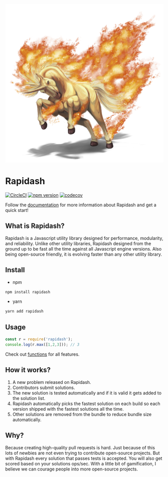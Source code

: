 <p align="center">
  <img src="https://github.com/Acanguven/rapidash/raw/master/logo.png">
</p>

# Rapidash
[![CircleCI](https://circleci.com/gh/Acanguven/rapidash/tree/master.svg?style=svg&circle-token=cc706fdf77382859bca066d69dd4003b42251653)](https://circleci.com/gh/Acanguven/rapidash/tree/master) [![npm version](https://badge.fury.io/js/rapidash.svg)](https://badge.fury.io/js/rapidash) [![codecov](https://codecov.io/gh/Acanguven/rapidash/branch/master/graph/badge.svg?token=RWcvIRl77k)](https://codecov.io/gh/Acanguven/rapidash)

Follow the [documentation](https://rapidashjs.com) for more information about Rapidash and get a quick start!

## What is Rapidash?
Rapidash is a Javascript utility library designed for performance, modularity, and reliability. Unlike other utility libraries, Rapidash designed from the ground up to be fast all the time against all Javascript engine versions. Also being open-source friendly, it is evolving faster than any other utility library.


## Install 
- npm
```bash
npm install rapidash
```

- yarn
```bash
yarn add rapidash
```


## Usage
```js
const r = require('rapidash');
console.log(r.max([1,2,3])); // 3
```

Check out [functions](https://rapidashjs.com/#/functions) for all features.


## How it works?
1. A new problem released on Rapidash.
2. Contributors submit solutions.
3. The new solution is tested automatically and if it is valid it gets added to the solution list.
3. Rapidash automatically picks the fastest solution on each build so each version shipped with the fastest solutions all the time.
4. Other solutions are removed from the bundle to reduce bundle size automatically.

## Why?
Because creating high-quality pull requests is hard. Just because of this lots of newbies are not even trying to contribute open-source projects. But with Rapidash every solution that passes tests is accepted. You will also get scored based on your solutions ops/sec. With a little bit of gamification, I believe we can courage people into more open-source projects.
